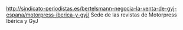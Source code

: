 http://sindicato-periodistas.es/bertelsmann-negocia-la-venta-de-gyj-espana/motorpress-iberica-y-gyj/
Sede de las revistas de Motorpress Ibérica y GyJ
